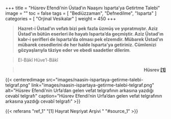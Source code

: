 +++
title = "Hüsrev Efendi’nin Üstad’ın Naaşını Isparta’ya Getirtme Talebi"
image = ""
toc = false
tags = [
    "Bediüzzaman",
    "Defnedilme",
    "Isparta"
]
categories = [
    "Orjinal Vesikalar"
]
weight = 450
+++


>**Hazret-i Üstad’ın vefatı bizi pek fazla üzmüş ve yıpratmıştır. Aziz Üstad’ın bütün eserleri ile hayatı Isparta’da geçmiştir. Aziz Üstad’ın kabr-i şerifleri de Isparta’da olması pek elzemdir. Mübarek Üstad’ın mübarek cesedlerini de her halde Isparta’ya getiriniz. Cümlenizi gözyaşlarıyla tâziye eder ve ebedi saadetler dilerim**.
 
>El-Bâkî Hüve’l-Bâkî
 
>**<p style="text-align:right">Hüsrev  <a name="source_1" href="#ref_1"> [1] </a></p>**

{{< centeredimage src="images/naasin-ispartaya-getirme-talebi-telgraf.png"
            link="images/naasin-ispartaya-getirme-talebi-telgraf.png"
            alt="Hüsrev Efendi’nin Urfa’dan gelen vefat telgrafının arkasına yazdığı cevabî telgrafı"
            caption="Hüsrev Efendi’nin Urfa’dan gelen vefat telgrafının arkasına yazdığı cevabî telgrafı" >}}


{{< referans "ref_1" "[1] Hayrat Neşriyat Arşivi " "#source_1" >}}
